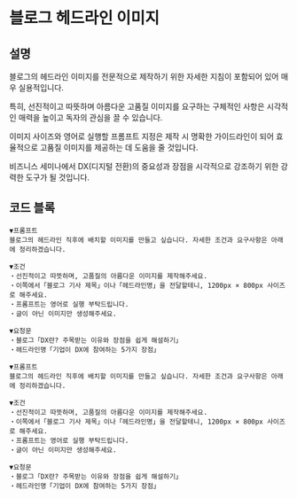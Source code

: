 # 블로그 헤드라인 이미지

## 설명
블로그의 헤드라인 이미지를 전문적으로 제작하기 위한 자세한 지침이 포함되어 있어 매우 실용적입니다.

특히, 선진적이고 따뜻하며 아름다운 고품질 이미지를 요구하는 구체적인 사항은 시각적인 매력을 높이고 독자의 관심을 끌 수 있습니다.

이미지 사이즈와 영어로 실행할 프롬프트 지정은 제작 시 명확한 가이드라인이 되어 효율적으로 고품질 이미지를 제공하는 데 도움을 줄 것입니다.

비즈니스 세미나에서 DX(디지털 전환)의 중요성과 장점을 시각적으로 강조하기 위한 강력한 도구가 될 것입니다.

## 코드 블록

```plaintext
▼프롬프트
블로그의 헤드라인 직후에 배치할 이미지를 만들고 싶습니다. 자세한 조건과 요구사항은 아래에 정리하겠습니다.

▼조건
・선진적이고 따뜻하며, 고품질의 아름다운 이미지를 제작해주세요.
・이쪽에서「블로그 기사 제목」이나「헤드라인명」을 전달할테니, 1200px × 800px 사이즈로 해주세요.
・프롬프트는 영어로 실행 부탁드립니다.
・글이 아닌 이미지만 생성해주세요.

▼요청문
・블로그「DX란? 주목받는 이유와 장점을 쉽게 해설하기」
・헤드라인명「기업이 DX에 참여하는 5가지 장점」
```

```plaintext
▼프롬프트
블로그의 헤드라인 직후에 배치할 이미지를 만들고 싶습니다. 자세한 조건과 요구사항은 아래에 정리하겠습니다.

▼조건
・선진적이고 따뜻하며, 고품질의 아름다운 이미지를 제작해주세요.
・이쪽에서「블로그 기사 제목」이나「헤드라인명」을 전달할테니, 1200px × 800px 사이즈로 해주세요.
・프롬프트는 영어로 실행 부탁드립니다.
・글이 아닌 이미지만 생성해주세요.

▼요청문
・블로그「DX란? 주목받는 이유와 장점을 쉽게 해설하기」
・헤드라인명「기업이 DX에 참여하는 5가지 장점」
```
